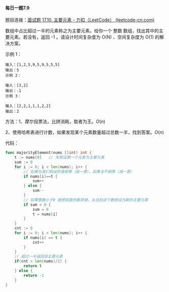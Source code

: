 #### 每日一题7.9

题目连接：[面试题 17.10. 主要元素 - 力扣（LeetCode） (leetcode-cn.com)](https://leetcode-cn.com/problems/find-majority-element-lcci/)

数组中占比超过一半的元素称之为主要元素。给你一个 整数 数组，找出其中的主要元素。若没有，返回 -1 。请设计时间复杂度为 O(N) 、空间复杂度为 O(1) 的解决方案。

示例 1：

```
输入：[1,2,5,9,5,9,5,5,5]
输出：5
示例 2：
```

```
输入：[3,2]
输出：-1
示例 3：
```

```
输入：[2,2,1,1,1,2,2]
输出：2
```

方法：1、摩尔投票法，比拼消耗，胜者为王。*O*(*n*)

​			2、使用哈希表进行计数，如果发现某个元素数量超过总数一半，找到答案。*O*(*n*)



代码：

```go
func majorityElement(nums []int) int {
    t := nums[0]   // 先假设第一个元素为主要元素
    sum := 0
    for i := 0; i < len(nums); i++ {
        // 如果与我们假设的值相等（投一票），如果与不相等（减一票）
        if nums[i]==t {
            sum++
        } else {
            sum--
        }
        // 如果票数小于0 就把前面的都弃掉，从当前这个数假设为新的主要元素
        if sum < 0 {
            sum = 0
            t = nums[i]
        }
    }
    cnt := 0
    for i := 0; i < len(nums); i++ {
        if nums[i] == t {
            cnt++
        }
    }
    // 超过一半返回该主要元素
    if(cnt > len(nums)/2) {
        return t
    } else {
        return -1
    }
}
```

